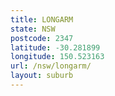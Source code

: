```yaml
---
title: LONGARM
state: NSW
postcode: 2347
latitude: -30.281899
longitude: 150.523163
url: /nsw/longarm/
layout: suburb
---
```

